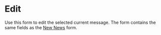 # Edit
   
Use this form to edit the selected current message. The form contains the same fields as the [New News](new-news) form.
